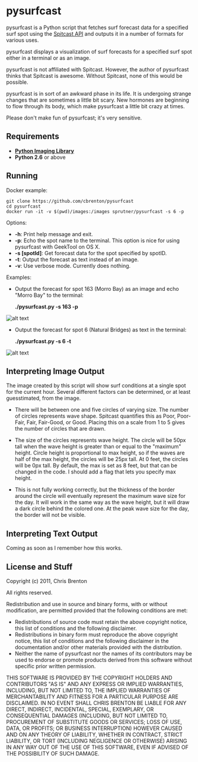 # pysurfcast

pysurfcast is a Python script that fetches surf forecast data for a specified surf spot using the [Spitcast API](http://www.spitcast.com/api/docs/) and outputs it in a number of formats for various uses.

pysurfcast displays a visualization of surf forecasts for a specified surf spot either in a terminal or as an image.

pysurfcast is not affiliated with Spitcast. However, the author of pysurfcast thinks that Spitcast is awesome. Without Spitcast, none of this would be possible.

pysurfcast is in sort of an awkward phase in its life. It is undergoing strange changes that are sometimes a little bit scary. New hormones are beginning to flow through its body, which make pysurfcast a little bit crazy at times.

Please don't make fun of pysurfcast; it's very sensitive.

## Requirements
 * **[Python Imaging Library](http://www.pythonware.com/products/pil/)**
 * **Python 2.6** or above

## Running

Docker example:
```
git clone https://github.com/cbrenton/pysurfcast
cd pysurfcast
docker run -it -v $(pwd)/images:/images sprutner/pysurfcast -s 6 -p
```

Options:

 * **-h**: Print help message and exit.
 * **-p**: Echo the spot name to the terminal. This option is nice for using pysurfcast with GeekTool on OS X.
 * **-s [spotId]**: Get forecast data for the spot specified by spotID.
 * **-t**: Output the forecast as text instead of an image.
 * **-v**: Use verbose mode. Currently does nothing.

Examples:

 * Output the forecast for spot 163 (Morro Bay) as an image and echo "Morro Bay" to the terminal:

    **./pysurfcast.py -s 163 -p**

![alt text](http://i.imgur.com/gdRS2.png "GeekTool 3 on OS X")

 * Output the forecast for spot 6 (Natural Bridges) as text in the terminal:

    **./pysurfcast.py -s 6 -t**

![alt text](http://i.imgur.com/MwD4A.png "iTerm 2 on OS X")

## Interpreting Image Output

The image created by this script will show surf conditions at a single spot for the current hour. Several different factors can be determined, or at least guesstimated, from the image.

* There will be between one and five circles of varying size. The number of circles represents wave shape. Spitcast quantifies this as Poor, Poor-Fair, Fair, Fair-Good, or Good. Placing this on a scale from 1 to 5 gives the number of circles that are drawn.

* The size of the circles represents wave height. The circle will be 50px tall when the wave height is greater than or equal to the "maximum" height. Circle height is proportional to max height, so if the waves are half of the max height, the circles will be 25px tall. At 0 feet, the circles will be 0px tall. By default, the max is set as 8 feet, but that can be changed in the code. I should add a flag that lets you specify max height.

* This is not fully working correctly, but the thickness of the border around the circle will eventually represent the maximum wave size for the day. It will work in the same way as the wave height, but it will draw a dark circle behind the colored one. At the peak wave size for the day, the border will not be visible.

## Interpreting Text Output

Coming as soon as I remember how this works.

## License and Stuff

Copyright (c) 2011, Chris Brenton

All rights reserved.

Redistribution and use in source and binary forms, with or without modification, are permitted provided that the following conditions are met:

 * Redistributions of source code must retain the above copyright notice, this list of conditions and the following disclaimer.
 * Redistributions in binary form must reproduce the above copyright notice, this list of conditions and the following disclaimer in the documentation and/or other materials provided with the distribution.
 * Neither the name of pysurfcast nor the names of its contributors may be used to endorse or promote products derived from this software without specific prior written permission.

THIS SOFTWARE IS PROVIDED BY THE COPYRIGHT HOLDERS AND CONTRIBUTORS "AS IS" AND ANY EXPRESS OR IMPLIED WARRANTIES, INCLUDING, BUT NOT LIMITED TO, THE IMPLIED WARRANTIES OF MERCHANTABILITY AND FITNESS FOR A PARTICULAR PURPOSE ARE DISCLAIMED. IN NO EVENT SHALL CHRIS BRENTON BE LIABLE FOR ANY DIRECT, INDIRECT, INCIDENTAL, SPECIAL, EXEMPLARY, OR CONSEQUENTIAL DAMAGES (INCLUDING, BUT NOT LIMITED TO, PROCUREMENT OF SUBSTITUTE GOODS OR SERVICES; LOSS OF USE, DATA, OR PROFITS; OR BUSINESS INTERRUPTION) HOWEVER CAUSED AND ON ANY THEORY OF LIABILITY, WHETHER IN CONTRACT, STRICT LIABILITY, OR TORT (INCLUDING NEGLIGENCE OR OTHERWISE) ARISING IN ANY WAY OUT OF THE USE OF THIS SOFTWARE, EVEN IF ADVISED OF THE POSSIBILITY OF SUCH DAMAGE.
